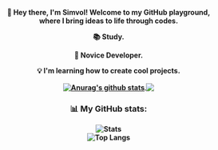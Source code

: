 <div align="center">
<b><p>👋    Hey there, I'm Simvol! Welcome to my GitHub playground,<br/>where I bring ideas to life through codes.</p><b>
<b><p>📚    Study.</p><b>
<b><p>🚀    Novice Developer.</p></b>
<b><p>💡    I'm learning how to create cool projects.</p></b>
<a href="https://github.com/S1mvolxD">
  <img align="center" src="https://github-readme-stats.vercel.app/api?username=S1mvolxD&show_icons=true&include_all_commits=true&theme=dark&hide_border=true" alt="Anurag's github stats" />
</a>
<a href="https://github.com/S1mvolxD">
  <img align="center" src="https://github-readme-stats.vercel.app/api/top-langs/?username=S1mvolxD&layout=compact&theme=dark&hide_border=true" />
</a>

### 📊 My GitHub stats:
![Stats](https://github-readme-stats.vercel.app/api?username=ваш-ник&show_icons=true&theme=radical)  
![Top Langs](https://github-readme-stats.vercel.app/api/top-langs/?username=ваш-ник&layout=compact&theme=radical)  
</div>
